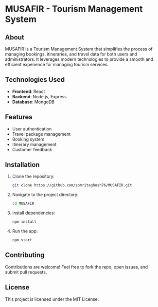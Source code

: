 # MUSAFIR - Tourism Management System

## About

MUSAFIR is a Tourism Management System that simplifies the process of managing bookings, itineraries, and travel data for both users and administrators. It leverages modern technologies to provide a smooth and efficient experience for managing tourism services.

## Technologies Used

- **Frontend**: React
- **Backend**: Node.js, Express
- **Database**: MongoDB

## Features

- User authentication
- Travel package management
- Booking system
- Itinerary management
- Customer feedback

## Installation

1. Clone the repository:
    ```bash
    git clone https://github.com/somritaghosh76/MUSAFIR.git
    ```
2. Navigate to the project directory:
    ```bash
    cd MUSAFIR
    ```
3. Install dependencies:
    ```bash
    npm install
    ```
4. Run the app:
    ```bash
    npm start
    ```

## Contributing

Contributions are welcome! Feel free to fork the repo, open issues, and submit pull requests.

## License

This project is licensed under the MIT License.
